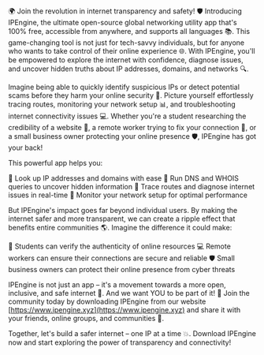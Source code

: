 🌍 Join the revolution in internet transparency and safety! 🛡️ Introducing IPEngine, the ultimate open-source global networking utility app that's 100% free, accessible from anywhere, and supports all languages 📚. This game-changing tool is not just for tech-savvy individuals, but for anyone who wants to take control of their online experience 🌐. With IPEngine, you'll be empowered to explore the internet with confidence, diagnose issues, and uncover hidden truths about IP addresses, domains, and networks 🔍.

Imagine being able to quickly identify suspicious IPs or detect potential scams before they harm your online security 💸. Picture yourself effortlessly tracing routes, monitoring your network setup 📊, and troubleshooting internet connectivity issues 💻. Whether you're a student researching the credibility of a website 📖, a remote worker trying to fix your connection 🏢, or a small business owner protecting your online presence 🛡️, IPEngine has got your back!

This powerful app helps you:

🔹 Look up IP addresses and domains with ease
🔹 Run DNS and WHOIS queries to uncover hidden information
🔹 Trace routes and diagnose internet issues in real-time
🔹 Monitor your network setup for optimal performance

But IPEngine's impact goes far beyond individual users. By making the internet safer and more transparent, we can create a ripple effect that benefits entire communities 🌎. Imagine the difference it could make:

🏫 Students can verify the authenticity of online resources
💻 Remote workers can ensure their connections are secure and reliable
🛡️ Small business owners can protect their online presence from cyber threats

IPEngine is not just an app – it's a movement towards a more open, inclusive, and safe internet 🌈. And we want YOU to be part of it! 🤝 Join the community today by downloading IPEngine from our website [https://www.ipengine.xyz](https://www.ipengine.xyz) and share it with your friends, online groups, and communities 🔁.

Together, let's build a safer internet – one IP at a time 💥. Download IPEngine now and start exploring the power of transparency and connectivity!